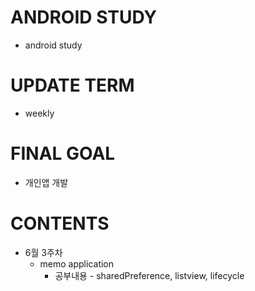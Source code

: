 # ANDROID STUDY
- android study

# UPDATE TERM
- weekly

# FINAL GOAL
- 개인앱 개발

# CONTENTS
- 6월 3주차
  - memo application
    - 공부내용 - sharedPreference, listview, lifecycle
